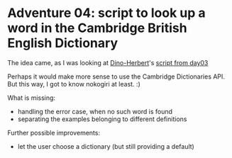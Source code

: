 # Adventure 04: script to look up a word in the Cambridge British English Dictionary

The idea came, as I was looking at [Dino-Herbert](https://github.com/Dino-Herbert)'s [script from day03](https://github.com/rubysteps/21-day-challenge/blob/master/2_adventures/001/Dino-Herbert/03/testscrape.rb)

Perhaps it would make more sense to use the Cambridge Dictionaries API. But this way, I got to know nokogiri at least. :)

What is missing:
 - handling the error case, when no such word is found
 - separating the examples belonging to different definitions

Further possible improvements:
 - let the user choose a dictionary (but still providing a default)